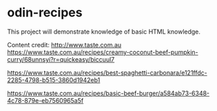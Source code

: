 # odin-recipes
This project will demonstrate knowledge of basic HTML knowledge. 

Content credit: http://www.taste.com.au
https://www.taste.com.au/recipes/creamy-coconut-beef-pumpkin-curry/68unnsyi?r=quickeasy/biccuul7

https://www.taste.com.au/recipes/best-spaghetti-carbonara/e121ffdc-2285-4798-b515-3860d1942eb1

https://www.taste.com.au/recipes/basic-beef-burger/a584ab73-6348-4c78-879e-eb7560965a5f